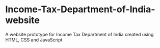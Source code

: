 # Income-Tax-Department-of-India-website
A website prototype for Income Tax Department of India created using HTML, CSS and JavaScript

